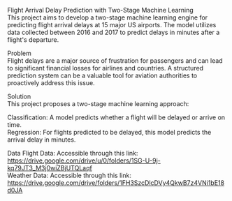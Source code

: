 Flight Arrival Delay Prediction with Two-Stage Machine Learning  
This project aims to develop a two-stage machine learning engine for predicting flight arrival delays at 15 major US airports. The model utilizes data collected between 2016 and 2017 to predict delays in minutes after a flight's departure.

Problem  
Flight delays are a major source of frustration for passengers and can lead to significant financial losses for airlines and countries. A structured prediction system can be a valuable tool for aviation authorities to proactively address this issue.

Solution  
This project proposes a two-stage machine learning approach:

Classification: A model predicts whether a flight will be delayed or arrive on time.  
Regression: For flights predicted to be delayed, this model predicts the arrival delay in minutes.

Data
Flight Data: Accessible through this link: https://drive.google.com/drive/u/0/folders/1SG-U-9j-kq79JT3_M3j0wiZBjUTQLaqf  
Weather Data: Accessible through this link: https://drive.google.com/drive/folders/1FH3SzcDlcDVy4QkwB7z4VNi1bE18d0JA
